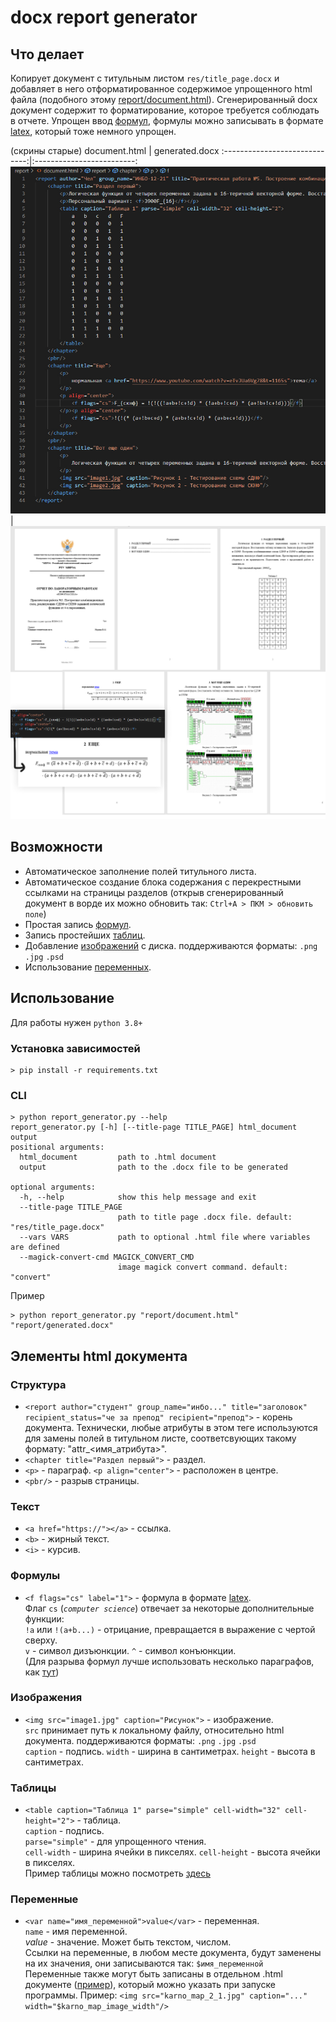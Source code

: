 # docx report generator

## Что делает
Копирует документ с титульным листом `res/title_page.docx` и добавляет в него отформатированное содержимое упрощенного html файла (подобного этому [report/document.html](report/document.html)). Сгенерированный docx документ содержит то форматирование, которое требуется соблюдать в отчете.
Упрощен ввод [формул](#формулы), формулы можно записывать в формате [latex](https://ru.overleaf.com/learn/latex/Mathematical_expressions), который тоже немного упрощен.

(скрины старые)
document.html                  |  generated.docx
:-----------------------------:|:-------------------------:
![](res/readme/screenshot_1.jpg) | ![](res/readme/screenshot_2.jpg)

## Возможности
* Автоматическое заполнение полей титульного листа.
* Автоматическое создание блока содержания с перекрестными ссылками на страницы разделов (открыв сгенерированный документ в ворде их можно обновить так: `Ctrl+A > ПКМ > обновить поле`)
* Простая запись [формул](#формулы).
* Запись простейших [таблиц](#таблицы).
* Добавление [изображений](#изображения) с диска. поддерживаются форматы: `.png` `.jpg` `.psd`
* Использование [переменных](#переменные).

## Использование
Для работы нужен `python 3.8+`  
### Установка зависимостей
```
> pip install -r requirements.txt
```
### CLI
```
> python report_generator.py --help
report_generator.py [-h] [--title-page TITLE_PAGE] html_document output
positional arguments:
  html_document         path to .html document
  output                path to the .docx file to be generated

optional arguments:
  -h, --help            show this help message and exit
  --title-page TITLE_PAGE
                        path to title page .docx file. default: "res/title_page.docx"
  --vars VARS           path to optional .html file where variables are defined
  --magick-convert-cmd MAGICK_CONVERT_CMD
                        image magick convert command. default: "convert"
```
Пример
```
> python report_generator.py "report/document.html" "report/generated.docx"
```

## Элементы html документа
### Структура
* `<report author="студент" group_name="инбо..." title="заголовок" recipient_status="че за препод" recipient="препод">` - корень документа. Технически, любые атрибуты в этом теге используются для замены полей в титульном листе, соответсвующих такому формату: "attr_<имя_атрибута>".
* `<chapter title="Раздел первый">` - раздел.
* `<p>` - параграф. `<p align="center">` - расположен в центре.
* `<pbr/>` - разрыв страницы.
### Текст
* `<a href="https://"></a>` - ссылка.
* `<b>` - жирный текст.
* `<i>` - курсив.
### Формулы
* `<f flags="cs" label="1">` - формула в формате [latex](https://ru.overleaf.com/learn/latex/Mathematical_expressions).  
Флаг `cs` (*`computer science`*) отвечает за некоторые дополнительные функции:  
`!a` или `!(a+b...)` - отрицание, превращается в выражение с чертой сверху.  
`v` - символ дизъюнкции. `^` - символ конъюнкции.  
(Для разрыва формул лучше использовать несколько параграфов, как [тут](report/document.html))
### Изображения
* `<img src="image1.jpg" caption="Рисунок">` - изображение.  
`src` принимает путь к локальному файлу, относительно html документа. поддерживаются форматы: `.png` `.jpg` `.psd`  
`caption` - подпись.
`width` - ширина в сантиметрах.
`height` - высота в сантиметрах.
### Таблицы
* `<table caption="Таблица 1" parse="simple" cell-width="32" cell-height="2">` - таблица.  
`caption` - подпись.  
`parse="simple"` - для упрощенного чтения.  
`cell-width` - ширина ячейки в пикселях.
`cell-height` - высота ячейки в пикселях.  
Пример таблицы можно посмотреть [здесь](report/document.html)
### Переменные
* `<var name="имя_переменной">value</var>` - переменная.  
`name` - имя переменной.  
*value* - значение. Может быть текстом, числом.  
Ссылки на переменные, в любом месте документа, будут заменены на их значения, они записываются так: `$имя_переменной`  
Переменные также могут быть записаны в отдельном .html документе ([пример](hermit_works/vars.html)), который можно указать при запуске программы.
Пример: `<img src="karno_map_2_1.jpg" caption="..." width="$karno_map_image_width"/>`